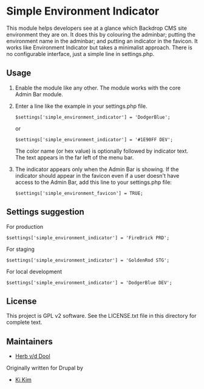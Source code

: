Simple Environment Indicator
============================

This module helps developers see at a glance which Backdrop CMS site environment they are on. It does this by colouring the adminbar; putting the environment name in the adminbar; and putting an indicator in the favicon. It works like Environment Indicator but takes a minimalist approach. There is no configurable interface, just a simple line in settings.php.

Usage
-----

1. Enable the module like any other. The module works with the core Admin Bar module.

2. Enter a line like the example in your settings.php file.

   `$settings['simple_environment_indicator'] = 'DodgerBlue';`

   or

   `$settings['simple_environment_indicator'] = '#1E90FF DEV';`

   The color name (or hex value) is optionally followed by indicator text.
   The text appears in the far left of the menu bar.

3. The indicator appears only when the Admin Bar is showing. If the indicator should appear in the favicon even if a user doesn't have access to the Admin Bar, add this line to your settings.php file:
   
   `$settings['simple_environment_favicon'] = TRUE;`

Settings suggestion
-------------------

For production
```
$settings['simple_environment_indicator'] = 'FireBrick PRD';
```

For staging
```
$settings['simple_environment_indicator'] = 'GoldenRod STG';
```

For local development
```
$settings['simple_environment_indicator'] = 'DodgerBlue DEV';
```

License
-------

This project is GPL v2 software. See the LICENSE.txt file in this directory for complete text.

Maintainers
-----------

- [Herb v/d Dool](https://github.com/herbdool)

Originally written for Drupal by

- [Ki Kim](https://www.drupal.org/u/ki)
